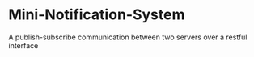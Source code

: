 # Mini-Notification-System
A publish-subscribe communication between two servers over a restful interface
